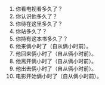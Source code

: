 1. 你看电视看多久了？	
2. 你认识他多久了？	
3. 你待在这里多久了？	
4. 你站多久了？	
5.  你持有这本书多久了？	
6. 他来俩小时了（自从俩小时前）。	
7. 他回来俩小时了（自从俩小时前）。	
8. 他离开俩小时了（自从俩小时前）。	
9. 他出去俩小时了（自从俩小时前）。	
10. 电影开始俩小时了（自从俩小时前）。